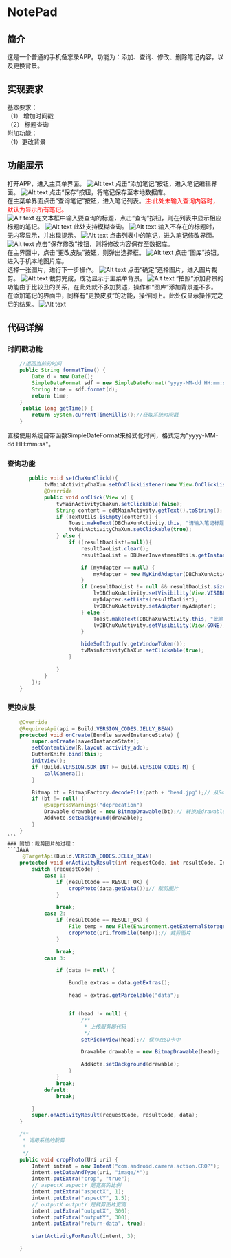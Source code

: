 # NotePad
## 简介
这是一个普通的手机备忘录APP。功能为：添加、查询、修改、删除笔记内容，以及更换背景。
## 实现要求
基本要求：</br>
（1）	增加时间戳</br>
（2）	标题查询</br>
附加功能：</br>
（1）更改背景</br>
## 功能展示
打开APP，进入主菜单界面。
![Alt text](https://raw.githubusercontent.com/mingxikay/NotePad/master/Not/ScreenShots/主界面.jpg)
点击“添加笔记”按钮，进入笔记编辑界面。
![Alt text](https://github.com/mingxikay/NotePad/blob/master/Not/ScreenShots/添加笔记.jpg)
点击“保存”按钮，将笔记保存至本地数据库。</br>
在主菜单界面点击“查询笔记”按钮，进入笔记列表。<font color=#FF0000>注:此处未输入查询内容时，默认为显示所有笔记。</font></br>
![Alt text](https://github.com/mingxikay/NotePad/blob/master/Not/ScreenShots/笔记列表.jpg)
在文本框中输入要查询的标题，点击“查询”按钮，则在列表中显示相应标题的笔记。
![Alt text](https://github.com/mingxikay/NotePad/blob/master/Not/ScreenShots/笔记标题查询.jpg)
此处支持模糊查询。
![Alt text](https://github.com/mingxikay/NotePad/blob/master/Not/ScreenShots/标题模糊查询.jpg)
输入不存在的标题时，无内容显示，并出现提示。
![Alt text](https://github.com/mingxikay/NotePad/blob/master/Not/ScreenShots/未存在标题查询提示.jpg)
点击列表中的笔记，进入笔记修改界面。
![Alt text](https://github.com/mingxikay/NotePad/blob/master/Not/ScreenShots/笔记修改.jpg)
点击“保存修改”按钮，则将修改内容保存至数据库。</br>
在主界面中，点击“更改皮肤”按钮，则弹出选择框。
![Alt text](https://github.com/mingxikay/NotePad/blob/master/Not/ScreenShots/更换背景1.jpg)
点击“图库”按钮，进入手机本地图片库。</br>
选择一张图片，进行下一步操作。
![Alt text](https://github.com/mingxikay/NotePad/blob/master/Not/ScreenShots/更换背景2.jpg)
点击“确定”选择图片，进入图片裁剪。
![Alt text](https://github.com/mingxikay/NotePad/blob/master/Not/ScreenShots/更换背景3.jpg)
裁剪完成，成功显示于主菜单背景。
![Alt text](https://github.com/mingxikay/NotePad/blob/master/Not/ScreenShots/更换背景4.jpg)
“拍照”添加背景的功能由于比较丑的关系，在此处就不多加赘述，操作和“图库”添加背景差不多。
在添加笔记的界面中，同样有“更换皮肤”的功能，操作同上。此处仅显示操作完之后的结果。
![Alt text](https://github.com/mingxikay/NotePad/blob/master/Not/ScreenShots/更换背景5.jpg)
## 代码详解
### 时间戳功能
```JAVA
    //返回当前的时间
    public String formatTime() {
        Date d = new Date();
        SimpleDateFormat sdf = new SimpleDateFormat("yyyy-MM-dd HH:mm:ss");
        String time = sdf.format(d);
        return time;
    }
     public long getTime() {
        return System.currentTimeMillis();//获取系统时间戳
    }
```
直接使用系统自带函数SimpleDateFormat来格式化时间，格式定为"yyyy-MM-dd HH:mm:ss"。

### 查询功能
```JAVA
       public void setChaXunClick(){
            tvMainActivityChaXun.setOnClickListener(new View.OnClickListener() {
            @Override
            public void onClick(View v) {
                tvMainActivityChaXun.setClickable(false);
                String content = edtMainActivity.getText().toString();
                if (TextUtils.isEmpty(content)) {
                    Toast.makeText(DBChaXunActivity.this, "请输入笔记标题后再查询", Toast.LENGTH_SHORT).show();
                    tvMainActivityChaXun.setClickable(true);
                } else {
                    if ((resultDaoList!=null)){
                        resultDaoList.clear();
                        resultDaoList = DBUserInvestmentUtils.getInstance().queryDataDependNotTitle(content);

                        if (myAdapter == null) {
                            myAdapter = new MyKindAdapter(DBChaXunActivity.this);
                        }
                        if (resultDaoList != null && resultDaoList.size() > 0) {
                            lvDBChuXuActivity.setVisibility(View.VISIBLE);
                            myAdapter.setLists(resultDaoList);
                            lvDBChuXuActivity.setAdapter(myAdapter);
                        } else {
                            Toast.makeText(DBChaXunActivity.this, "此笔记标题未录入，请输入其他标题查询", Toast.LENGTH_SHORT).show();
                            lvDBChuXuActivity.setVisibility(View.GONE);
                        }

                        hideSoftInput(v.getWindowToken());
                        tvMainActivityChaXun.setClickable(true);
                    }

                }
            }
        });
    }
```    
### 更换皮肤
```JAVA    
    @Override
    @RequiresApi(api = Build.VERSION_CODES.JELLY_BEAN)
    protected void onCreate(Bundle savedInstanceState) {
        super.onCreate(savedInstanceState);
        setContentView(R.layout.activity_add);
        ButterKnife.bind(this);
        initView();
        if (Build.VERSION.SDK_INT >= Build.VERSION_CODES.M) {
            callCamera();
        }

        Bitmap bt = BitmapFactory.decodeFile(path + "head.jpg");// 从Sd中找图片，转换成Bitmap
        if (bt != null) {
            @SuppressWarnings("deprecation")
            Drawable drawable = new BitmapDrawable(bt);// 转换成drawable
            AddNote.setBackground(drawable);
        }
    }
```    
### 附加：裁剪图片的过程：
```JAVA 
     @TargetApi(Build.VERSION_CODES.JELLY_BEAN)
    protected void onActivityResult(int requestCode, int resultCode, Intent data) {
        switch (requestCode) {
            case 1:
                if (resultCode == RESULT_OK) {
                    cropPhoto(data.getData());// 裁剪图片
                }

                break;
            case 2:
                if (resultCode == RESULT_OK) {
                    File temp = new File(Environment.getExternalStorageDirectory() + "/head.jpg");
                    cropPhoto(Uri.fromFile(temp));// 裁剪图片
                }

                break;
            case 3:

                if (data != null) {

                    Bundle extras = data.getExtras();

                    head = extras.getParcelable("data");


                    if (head != null) {
                        /**
                         * 上传服务器代码
                         */
                        setPicToView(head);// 保存在SD卡中

                        Drawable drawable = new BitmapDrawable(head);

                        AddNote.setBackground(drawable);
                    }
                }
                break;
            default:
                break;

        }
        super.onActivityResult(requestCode, resultCode, data);
    }

    /**
     * 调用系统的裁剪
     *
     */
    public void cropPhoto(Uri uri) {
        Intent intent = new Intent("com.android.camera.action.CROP");
        intent.setDataAndType(uri, "image/*");
        intent.putExtra("crop", "true");
        // aspectX aspectY 是宽高的比例
        intent.putExtra("aspectX", 1);
        intent.putExtra("aspectY", 1.5);
        // outputX outputY 是裁剪图片宽高
        intent.putExtra("outputX", 300);
        intent.putExtra("outputY", 300);
        intent.putExtra("return-data", true);

        startActivityForResult(intent, 3);

    }
```
